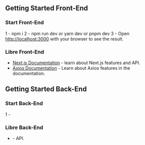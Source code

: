 ## Getting Started Front-End

### Start Front-End

1 - npm i
2 - npm run dev or yarn dev or pnpm dev
3 - Open [http://localhost:3000](http://localhost:3000) with your browser to see the result.

### Libre Front-End

- [Next.js Documentation](https://nextjs.org/docs) - learn about Next.js features and API.
- [Axios Documentation](https://axios-http.com/ptbr/docs/intro) - Learn about Axios features in the documentation.

## Getting Started Back-End

### Start Back-End

1 -

### Libre Back-End

- []() - API.
